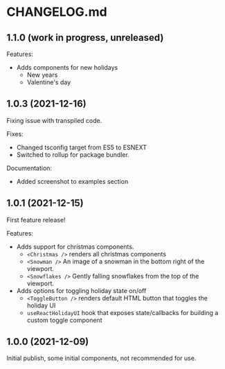 # CHANGELOG.md

## 1.1.0 (work in progress, unreleased)

Features:

  - Adds components for new holidays
    - New years
    - Valentine's day

## 1.0.3 (2021-12-16)

Fixing issue with transpiled code.

Fixes:
- Changed tsconfig target from ES5 to ESNEXT
- Switched to rollup for package bundler.

Documentation:
- Added screenshot to examples section

## 1.0.1 (2021-12-15)

First feature release!

Features:

  - Adds support for christmas components.
    - `<Christmas />` renders all christmas components
    - `<Snowman />` An image of a snowman in the bottom right of the viewport.
    - `<Snowflakes />` Gently falling snowflakes from the top of the viewport.
  - Adds options for toggling holiday state on/off
    - `<ToggleButton />` renders default HTML button that toggles the holiday UI
    - `useReactHolidayUI` hook that exposes state/callbacks for building a custom toggle component


## 1.0.0 (2021-12-09)

Initial publish, some initial components, not recommended for use.